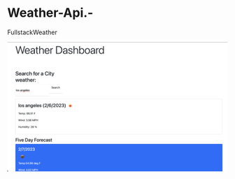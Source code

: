 # Weather-Api.-
FullstackWeather













![description](./assets/images/52b8a934fa3917e0c4fc4c5a0bcef1f7-1.jpg)
